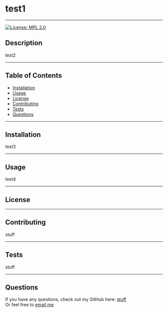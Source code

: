 # test1
  ***
  [![License: MPL 2.0](https://img.shields.io/badge/License-MPL_2.0-brightgreen.svg)](https://opensource.org/licenses/MPL-2.0)
  ## Description
  test2
  ***
  ## Table of Contents
  - [Installation](#installation)
  - [Usage](#usage)
  - [License](#license)
  - [Contributing](#contributing)
  - [Tests](#tests)
  - [Questions](#questions)
  ***
  ## Installation
  test3
  ***
  ## Usage
  test4
  ***
  ## License
  ***
  ## Contributing
  stuff
  ***
  ## Tests
  stuff
  ***
  ## Questions
  If you have any questions, check out my GitHub here: [stuff](stuff) <br />
  Or feel free to [email me](mailto:stuff)
